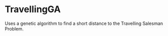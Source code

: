 # TravellingGA
Uses a genetic algorithm to find a short distance to the Travelling Salesman Problem.

